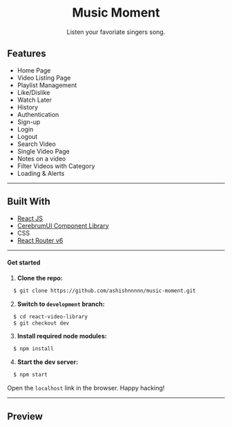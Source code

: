 <div align="center">
<h1 align="center">Music Moment</h1>
<p align="center">Listen your favoriate singers song.</p>

</div>

## Features

- Home Page
- Video Listing Page
- Playlist Management
- Like/Dislike
- Watch Later
- History
- Authentication
- Sign-up
- Login
- Logout
- Search Video
- Single Video Page
- Notes on a video
- Filter Videos with Category
- Loading & Alerts

---

## Built With

- [React JS](https://reactjs.org/)
- [CerebrumUI Component Library](https://cerebrumui.netlify.app/)
- CSS
- [React Router v6](https://reactrouter.com/)

---

#### Get started

1. **Clone the repo:**

```bash
  $ git clone https://github.com/ashishnnnnn/music-moment.git
```

2. **Switch to `development` branch:**

```bash
  $ cd react-video-library
  $ git checkout dev
```

3. **Install required node modules:**

```bash
  $ npm install
```

4. **Start the dev server:**

```bash
  $ npm start
```

Open the `localhost` link in the browser.
Happy hacking!

---

## Preview
